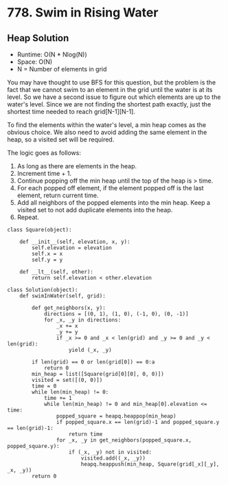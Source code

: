 # 778. Swim in Rising Water

## Heap Solution
- Runtime: O(N * Nlog(N))
- Space: O(N)
- N = Number of elements in grid

You may have thought to use BFS for this question, but the problem is the fact that we cannot swim to an element in the grid until the water is at its level.
So we have a second issue to figure out which elements are up to the water's level.
Since we are not finding the shortest path exactly, just the shortest time needed to reach grid[N-1][N-1].

To find the elements within the water's level, a min heap comes as the obvious choice.
We also need to avoid adding the same element in the heap, so a visited set will be required.

The logic goes as follows:
1. As long as there are elements in the heap.
2. Increment time + 1.
2. Continue popping off the min heap until the top of the heap is > time.
2. For each popped off element, if the element popped off is the last element, return current time.
2. Add all neighbors of the popped elements into the min heap. Keep a visited set to not add duplicate elements into the heap.
5. Repeat.

```
class Square(object):
    
    def __init__(self, elevation, x, y):
        self.elevation = elevation
        self.x = x
        self.y = y
        
    def __lt__(self, other):
        return self.elevation < other.elevation

class Solution(object):
    def swimInWater(self, grid):
        
        def get_neighbors(x, y):
            directions = [(0, 1), (1, 0), (-1, 0), (0, -1)]
            for _x, _y in directions:
                _x += x
                _y += y
                if _x >= 0 and _x < len(grid) and _y >= 0 and _y < len(grid):
                    yield (_x, _y)
        
        if len(grid) == 0 or len(grid[0]) == 0:a
            return 0
        min_heap = list([Square(grid[0][0], 0, 0)])
        visited = set([(0, 0)])
        time = 0
        while len(min_heap) != 0:
            time += 1
            while len(min_heap) != 0 and min_heap[0].elevation <= time:
                popped_square = heapq.heappop(min_heap)
                if popped_square.x == len(grid)-1 and popped_square.y == len(grid)-1:
                    return time
                for _x, _y in get_neighbors(popped_square.x, popped_square.y):
                    if (_x, _y) not in visited:
                        visited.add((_x, _y))
                        heapq.heappush(min_heap, Square(grid[_x][_y], _x, _y))
        return 0
```

